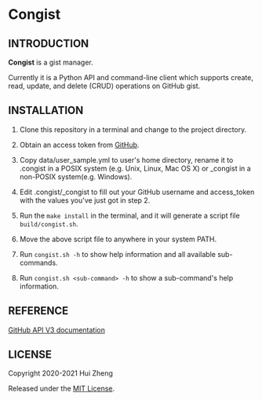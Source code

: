 # Congist

## INTRODUCTION

**Congist** is a gist manager.

Currently it is a Python API and command-line client which supports
create, read, update, and delete (CRUD) operations on GitHub gist.

## INSTALLATION

1. Clone this repository in a terminal and change to the project directory.

2. Obtain an access token from [GitHub](https://github.com/settings/tokens).

3. Copy data/user_sample.yml to user's home directory, rename it to .congist in
a POSIX system (e.g. Unix, Linux, Mac OS X) or \_congist in a non-POSIX
system(e.g. Windows).

4. Edit .congist/\_congist to fill out your GitHub username and access_token
with the values you've just got in step 2.

5. Run the `make install` in the terminal, and it will generate a script file
`build/congist.sh`.

6. Move the above script file to anywhere in your system PATH.

7. Run `congist.sh -h` to show help information and all available sub-commands.

8. Run `congist.sh <sub-command> -h` to show a sub-command's help information.

## REFERENCE

[GitHub API V3 documentation](http://developer.github.com/v3/gist)

## LICENSE

Copyright 2020-2021 Hui Zheng

Released under the [MIT License](http://www.opensource.org/licenses/mit-license.php).
